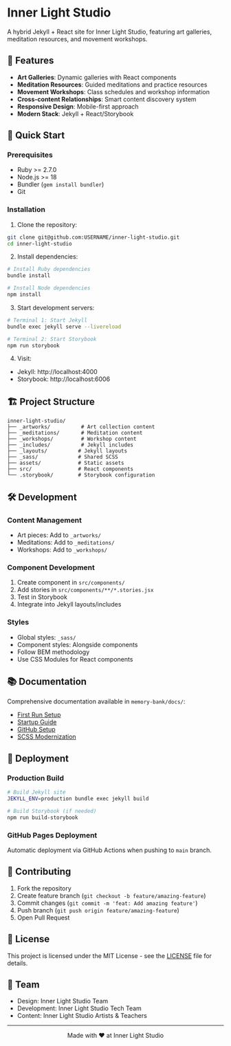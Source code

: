 # Inner Light Studio

A hybrid Jekyll + React site for Inner Light Studio, featuring art galleries, meditation resources, and movement workshops.

## 🌟 Features

- **Art Galleries**: Dynamic galleries with React components
- **Meditation Resources**: Guided meditations and practice resources  
- **Movement Workshops**: Class schedules and workshop information
- **Cross-content Relationships**: Smart content discovery system
- **Responsive Design**: Mobile-first approach
- **Modern Stack**: Jekyll + React/Storybook

## 🚀 Quick Start

### Prerequisites

- Ruby >= 2.7.0
- Node.js >= 18
- Bundler (`gem install bundler`)
- Git

### Installation

1. Clone the repository:
```bash
git clone git@github.com:USERNAME/inner-light-studio.git
cd inner-light-studio
```

2. Install dependencies:
```bash
# Install Ruby dependencies
bundle install

# Install Node dependencies
npm install
```

3. Start development servers:
```bash
# Terminal 1: Start Jekyll
bundle exec jekyll serve --livereload

# Terminal 2: Start Storybook
npm run storybook
```

4. Visit:
- Jekyll: http://localhost:4000
- Storybook: http://localhost:6006

## 🏗 Project Structure

```
inner-light-studio/
├── _artworks/          # Art collection content
├── _meditations/       # Meditation content
├── _workshops/         # Workshop content
├── _includes/          # Jekyll includes
├── _layouts/          # Jekyll layouts
├── _sass/             # Shared SCSS
├── assets/            # Static assets
├── src/               # React components
└── .storybook/        # Storybook configuration
```

## 🛠 Development

### Content Management

- Art pieces: Add to `_artworks/`
- Meditations: Add to `_meditations/`
- Workshops: Add to `_workshops/`

### Component Development

1. Create component in `src/components/`
2. Add stories in `src/components/**/*.stories.jsx`
3. Test in Storybook
4. Integrate into Jekyll layouts/includes

### Styles

- Global styles: `_sass/`
- Component styles: Alongside components
- Follow BEM methodology
- Use CSS Modules for React components

## 📚 Documentation

Comprehensive documentation available in `memory-bank/docs/`:

- [First Run Setup](memory-bank/docs/first-run.md)
- [Startup Guide](memory-bank/docs/startup.md)
- [GitHub Setup](memory-bank/docs/github-setup.md)
- [SCSS Modernization](memory-bank/docs/sass-modernization.md)

## 🚢 Deployment

### Production Build

```bash
# Build Jekyll site
JEKYLL_ENV=production bundle exec jekyll build

# Build Storybook (if needed)
npm run build-storybook
```

### GitHub Pages Deployment

Automatic deployment via GitHub Actions when pushing to `main` branch.

## 🤝 Contributing

1. Fork the repository
2. Create feature branch (`git checkout -b feature/amazing-feature`)
3. Commit changes (`git commit -m 'feat: Add amazing feature'`)
4. Push branch (`git push origin feature/amazing-feature`)
5. Open Pull Request

## 📜 License

This project is licensed under the MIT License - see the [LICENSE](LICENSE) file for details.

## 👥 Team

- Design: Inner Light Studio Team
- Development: Inner Light Studio Tech Team
- Content: Inner Light Studio Artists & Teachers

---

<p align="center">Made with ❤️ at Inner Light Studio</p>
